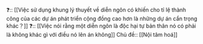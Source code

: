❓:: [[Việc sử dụng khung lý thuyết về diễn ngôn có khiến cho tỉ lệ thành công của các dự án phát triển cộng đồng cao hơn là những dự án cẩn trọng khác？]] 
❓:: [[Việc nói rằng một diễn ngôn là độc hại tự bản thân nó có phải là không khác gì với điều nó lên án không]]
Chủ đề:: [[Nội tâm hoá]]
